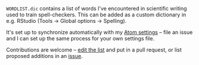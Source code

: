 `WORDLIST.dic` contains a list of words I've encountered in scientific writing used to train spell-checkers.
This can be added as a custom dictionary in e.g. RStudio (Tools → Global options → Spelling).

It's set up to synchronize automatically with my [Atom settings](https://gist.github.com/ms609/b4fb9f3bf414261615dc1ba3ae76fd0a) – 
file an issue and I can set up the same process for your own settings file.

Contributions are welcome – [edit the list](https://github.com/smithlabdurham/dictionary/edit/main/WORDLIST.dic) and put in a pull request, or list proposed additions in an [issue](https://github.com/smithlabdurham/dictionary/issues).
